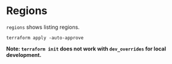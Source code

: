 # Regions

`regions` shows listing regions.

~~~ shell
terraform apply -auto-approve
~~~

**Note: `terraform init` does not work with `dev_overrides` for local development.**
